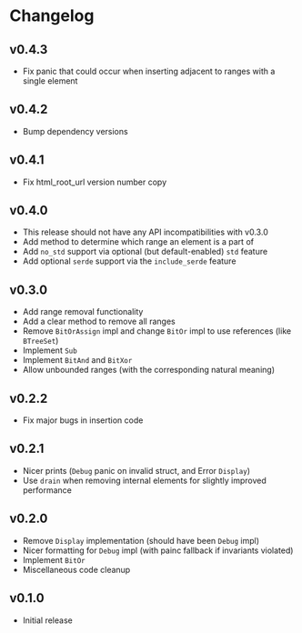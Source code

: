# Changelog

## v0.4.3
- Fix panic that could occur when inserting adjacent to ranges with a single element

## v0.4.2
- Bump dependency versions

## v0.4.1
- Fix html\_root\_url version number copy

## v0.4.0
- This release should not have any API incompatibilities with v0.3.0
- Add method to determine which range an element is a part of
- Add `no_std` support via optional (but default-enabled) `std` feature
- Add optional `serde` support via the `include_serde` feature

## v0.3.0
- Add range removal functionality
- Add a clear method to remove all ranges
- Remove `BitOrAssign` impl and change `BitOr` impl to use references (like `BTreeSet`)
- Implement `Sub`
- Implement `BitAnd` and `BitXor`
- Allow unbounded ranges (with the corresponding natural meaning)

## v0.2.2
- Fix major bugs in insertion code

## v0.2.1
- Nicer prints (`Debug` panic on invalid struct, and Error `Display`)
- Use `drain` when removing internal elements for slightly improved performance

## v0.2.0
- Remove `Display` implementation (should have been `Debug` impl)
- Nicer formatting for `Debug` impl (with painc fallback if invariants violated)
- Implement `BitOr`
- Miscellaneous code cleanup

## v0.1.0
- Initial release
